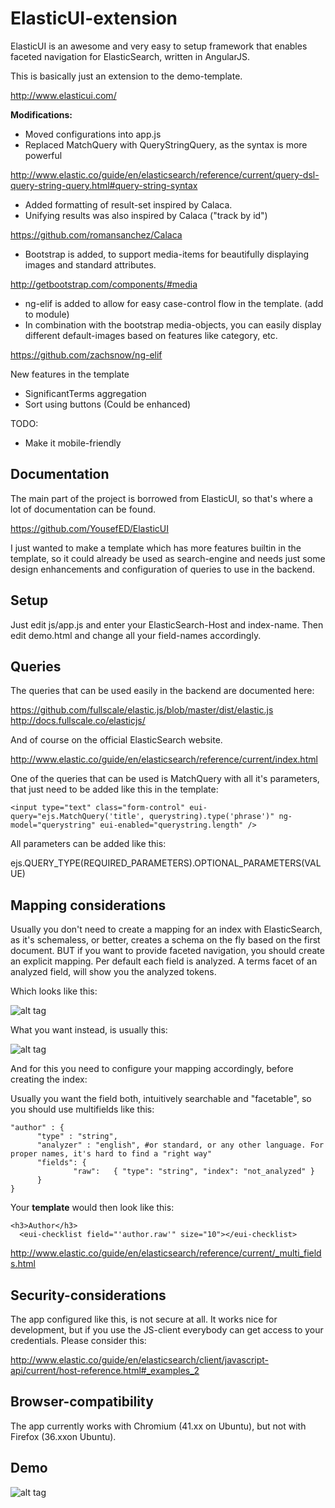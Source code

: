 ElasticUI-extension
==================

ElasticUI is an awesome and very easy to setup framework that enables faceted navigation for ElasticSearch, written in AngularJS.

This is basically just an extension to the demo-template.


http://www.elasticui.com/

**Modifications:**

- Moved configurations into app.js
- Replaced MatchQuery with QueryStringQuery, as the syntax is more powerful

http://www.elastic.co/guide/en/elasticsearch/reference/current/query-dsl-query-string-query.html#query-string-syntax

- Added formatting of result-set inspired by Calaca.
- Unifying results was also inspired by Calaca ("track by id")

https://github.com/romansanchez/Calaca

- Bootstrap is added, to support media-items for beautifully displaying images and standard attributes. 

http://getbootstrap.com/components/#media

- ng-elif is added to allow for easy case-control flow in the template. (add to module)
- In combination with the bootstrap media-objects, you can easily display different default-images based on features like category, etc. 

https://github.com/zachsnow/ng-elif

New features in the template

 - SignificantTerms aggregation
 - Sort using buttons (Could be enhanced)

TODO:
 
- Make it mobile-friendly


Documentation
---------------------

The main part of the project is borrowed from ElasticUI, so that's where a lot of documentation can be found.

https://github.com/YousefED/ElasticUI

I just wanted to make a template which has more features builtin in the template, so it could already be used as search-engine and needs just some design enhancements and configuration of queries to use in the backend. 


Setup
----------

Just edit js/app.js and enter your ElasticSearch-Host and index-name.
Then edit demo.html and change all your field-names accordingly.


Queries
----------

The queries that can be used easily in the backend are documented here:

https://github.com/fullscale/elastic.js/blob/master/dist/elastic.js
http://docs.fullscale.co/elasticjs/

And of course on the official ElasticSearch website.

http://www.elastic.co/guide/en/elasticsearch/reference/current/index.html

One of the queries that can be used is MatchQuery with all it's parameters, that just need to be added like this in the template:


```
<input type="text" class="form-control" eui-query="ejs.MatchQuery('title', querystring).type('phrase')" ng-model="querystring" eui-enabled="querystring.length" />
```

All parameters can be added like this: 

ejs.QUERY_TYPE(REQUIRED_PARAMETERS).OPTIONAL_PARAMETERS(VALUE)


Mapping considerations
---------------------------------

Usually you don't need to create a mapping for an index with ElasticSearch, as it's schemaless, or better, creates a schema on the fly based on the first document.
BUT if you want to provide faceted navigation, you should create an explicit mapping. 
Per default each field is analyzed. 
A terms facet of an analyzed field, will show you the analyzed tokens.

Which looks like this:

![alt tag](https://raw.github.com/svola/ElasticUI-extension/master/doku/facet-bad.png)

What you want instead, is usually this:

![alt tag](https://raw.github.com/svola/ElasticUI-extension/master/doku/facet-good.png)

And for this you need to configure your mapping accordingly, before creating the index:

Usually you want the field both, intuitively searchable and "facetable", so you should use multifields like this:

```
"author" : {
      "type" : "string",
      "analyzer" : "english", #or standard, or any other language. For proper names, it's hard to find a "right way" 
      "fields": {
              "raw":   { "type": "string", "index": "not_analyzed" }
      }
}
```

Your **template** would then look like this:

```
<h3>Author</h3>
  <eui-checklist field="'author.raw'" size="10"></eui-checklist>
```
            
http://www.elastic.co/guide/en/elasticsearch/reference/current/_multi_fields.html


Security-considerations
--------------------------------

The app configured like this, is not secure at all. 
It works nice for development, but if you use the JS-client everybody can get access to your credentials.
Please consider this:

http://www.elastic.co/guide/en/elasticsearch/client/javascript-api/current/host-reference.html#_examples_2


Browser-compatibility
------------------------------

The app currently works with Chromium (41.xx on Ubuntu), but not with Firefox (36.xxon Ubuntu).


Demo
----

![alt tag](https://raw.github.com/svola/ElasticUI-extension/master/doku/demo.png)
